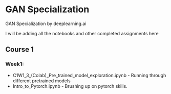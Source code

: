 # GAN Specialization
GAN Specialization by deeplearning.ai

I will be adding all the notebooks and other completed assignments here

## Course 1 

### Week1:
* C1W1_3_(Colab)_Pre_trained_model_exploration.ipynb - Running through different pretrained models
* Intro_to_Pytorch.ipynb - Brushing up on pytorch skills.
